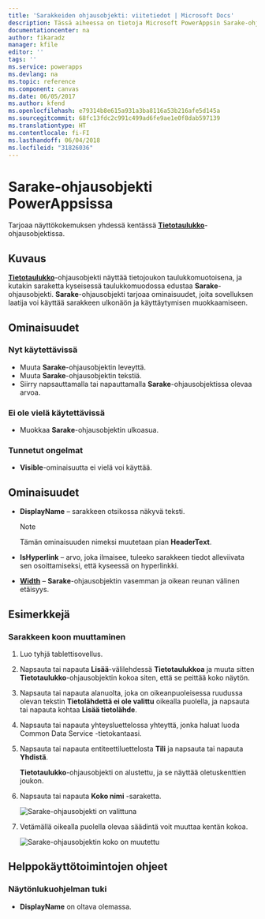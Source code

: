 ```yaml
---
title: 'Sarakkeiden ohjausobjekti: viitetiedot | Microsoft Docs'
description: Tässä aiheessa on tietoja Microsoft PowerAppsin Sarake-ohjausobjektista.
documentationcenter: na
author: fikaradz
manager: kfile
editor: ''
tags: ''
ms.service: powerapps
ms.devlang: na
ms.topic: reference
ms.component: canvas
ms.date: 06/05/2017
ms.author: kfend
ms.openlocfilehash: e79314b8e615a931a3ba8116a53b216afe5d145a
ms.sourcegitcommit: 68fc13fdc2c991c499ad6fe9ae1e0f8dab597139
ms.translationtype: HT
ms.contentlocale: fi-FI
ms.lasthandoff: 06/04/2018
ms.locfileid: "31826036"
---
```

# <a name="column-control-in-powerapps"></a>Sarake-ohjausobjekti PowerAppsissa
Tarjoaa näyttökokemuksen yhdessä kentässä [**Tietotaulukko**](control-data-table.md)-ohjausobjektissa.

## <a name="description"></a>Kuvaus
[**Tietotaulukko**](control-data-table.md)-ohjausobjekti näyttää tietojoukon taulukkomuotoisena, ja kutakin saraketta kyseisessä taulukkomuodossa edustaa **Sarake**-ohjausobjekti. **Sarake**-ohjausobjekti tarjoaa ominaisuudet, joita sovelluksen laatija voi käyttää sarakkeen ulkonäön ja käyttäytymisen muokkaamiseen.

## <a name="capabilities"></a>Ominaisuudet
### <a name="now-available"></a>Nyt käytettävissä
* Muuta **Sarake**-ohjausobjektin leveyttä.
* Muuta **Sarake**-ohjausobjektin tekstiä.
* Siirry napsauttamalla tai napauttamalla **Sarake**-ohjausobjektissa olevaa arvoa.

### <a name="not-yet-available"></a>Ei ole vielä käytettävissä
* Muokkaa **Sarake**-ohjausobjektin ulkoasua.

### <a name="known-issues"></a>Tunnetut ongelmat
* **Visible**-ominaisuutta ei vielä voi käyttää.

## <a name="properties"></a>Ominaisuudet
* **DisplayName** – sarakkeen otsikossa näkyvä teksti.
  
  > [!NOTE]
  > Tämän ominaisuuden nimeksi muutetaan pian **HeaderText**.
  > 
  > 
* **IsHyperlink** – arvo, joka ilmaisee, tuleeko sarakkeen tiedot alleviivata sen osoittamiseksi, että kyseessä on hyperlinkki.
* [**Width**](properties-size-location.md) – **Sarake**-ohjausobjektin vasemman ja oikean reunan välinen etäisyys.

## <a name="examples"></a>Esimerkkejä
### <a name="resize-a-column"></a>Sarakkeen koon muuttaminen
1. Luo tyhjä tablettisovellus.
2. Napsauta tai napauta **Lisää**-välilehdessä **Tietotaulukkoa** ja muuta sitten **Tietotaulukko**-ohjausobjektin kokoa siten, että se peittää koko näytön.
3. Napsauta tai napauta alanuolta, joka on oikeanpuoleisessa ruudussa olevan tekstin **Tietolähdettä ei ole valittu** oikealla puolella, ja napsauta tai napauta kohtaa **Lisää tietolähde**.
4. Napsauta tai napauta yhteysluettelossa yhteyttä, jonka haluat luoda Common Data Service -tietokantaasi.
5. Napsauta tai napauta entiteettiluettelosta **Tili** ja napsauta tai napauta **Yhdistä**.
   
    **Tietotaulukko**-ohjausobjekti on alustettu, ja se näyttää oletuskenttien joukon.
6. Napsauta tai napauta **Koko nimi** -saraketta.
   
    ![Sarake-ohjausobjekti on valittuna](./media/control-column/pre-resize-column.png)
7. Vetämällä oikealla puolella olevaa säädintä voit muuttaa kentän kokoa.
   
    ![Sarake-ohjausobjektin koko on muutettu](./media/control-column/post-resize-column.png)


## <a name="accessibility-guidelines"></a>Helppokäyttötoimintojen ohjeet
### <a name="screen-reader-support"></a>Näytönlukuohjelman tuki
* **DisplayName** on oltava olemassa.
